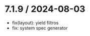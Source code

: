 
7.1.9 / 2024-08-03
==================

  * fix(layout): yield filtros
  * fix: system spec generator
